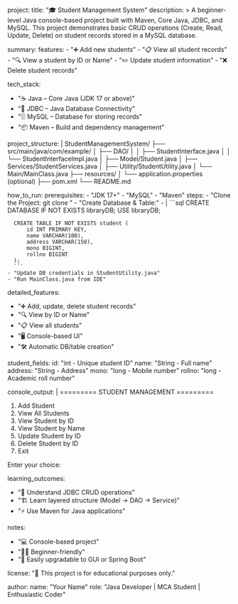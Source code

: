 project:
  title: "🎓 Student Management System"
  description: >
    A beginner-level Java console-based project built with Maven, Core Java, JDBC, and MySQL.
    This project demonstrates basic CRUD operations (Create, Read, Update, Delete) on student
    records stored in a MySQL database.

summary:
  features:
    - "➕ Add new students"
    - "📋 View all student records"
    - "🔍 View a student by ID or Name"
    - "✏️ Update student information"
    - "❌ Delete student records"

tech_stack:
  - "☕ Java – Core Java (JDK 17 or above)"
  - "🔗 JDBC – Java Database Connectivity"
  - "🗄️ MySQL – Database for storing records"
  - "📦 Maven – Build and dependency management"

project_structure: |
  StudentManagementSystem/
  ├── src/main/java/com/example/
  │   ├── DAO/
  │   │   ├── StudentInterface.java
  │   │   └── StudentInterfaceImpl.java
  │   ├── Model/Student.java
  │   ├── Services/StudentServices.java
  │   ├── Utility/StudentUtility.java
  │   └── Main/MainClass.java
  ├── resources/
  │   └── application.properties (optional)
  ├── pom.xml
  └── README.md

how_to_run:
  prerequisites:
    - "JDK 17+"
    - "MySQL"
    - "Maven"
  steps:
    - "Clone the Project: git clone <repository-url>"
    - "Create Database & Table:"
    - |
      ```sql
      CREATE DATABASE IF NOT EXISTS libraryDB;
      USE libraryDB;

      CREATE TABLE IF NOT EXISTS student (
          id INT PRIMARY KEY,
          name VARCHAR(100),
          address VARCHAR(150),
          mono BIGINT,
          rollno BIGINT
      );
      ```
    - "Update DB credentials in StudentUtility.java"
    - "Run MainClass.java from IDE"

detailed_features:
  - "➕ Add, update, delete student records"
  - "🔍 View by ID or Name"
  - "📋 View all students"
  - "🖥️ Console-based UI"
  - "🛠️ Automatic DB/table creation"

student_fields:
  id: "int - Unique student ID"
  name: "String - Full name"
  address: "String - Address"
  mono: "long - Mobile number"
  rollno: "long - Academic roll number"

console_output: |
  ========= STUDENT MANAGEMENT =========
  1. Add Student
  2. View All Students
  3. View Student by ID
  4. View Student by Name
  5. Update Student by ID
  6. Delete Student by ID
  7. Exit

  Enter your choice:

learning_outcomes:
  - "🔑 Understand JDBC CRUD operations"
  - "🏗️ Learn layered structure (Model → DAO → Service)"
  - "⚡ Use Maven for Java applications"

notes:
  - "💻 Console-based project"
  - "🧑‍🎓 Beginner-friendly"
  - "🔄 Easily upgradable to GUI or Spring Boot"

license: "📜 This project is for educational purposes only."

author:
  name: "Your Name"
  role: "Java Developer | MCA Student | Enthusiastic Coder"
